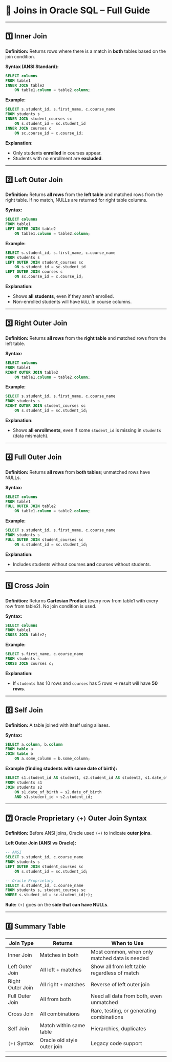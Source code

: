 # **📌 Joins in Oracle SQL – Full Guide**

---

## **1️⃣ Inner Join**

**Definition:**
Returns rows where there is a match in **both** tables based on the join condition.

**Syntax (ANSI Standard):**

```sql
SELECT columns
FROM table1
INNER JOIN table2
    ON table1.column = table2.column;
```

**Example:**

```sql
SELECT s.student_id, s.first_name, c.course_name
FROM students s
INNER JOIN student_courses sc
    ON s.student_id = sc.student_id
INNER JOIN courses c
    ON sc.course_id = c.course_id;
```

**Explanation:**

* Only students **enrolled** in courses appear.
* Students with no enrollment are **excluded**.

---

## **2️⃣ Left Outer Join**

**Definition:**
Returns **all rows** from the **left table** and matched rows from the right table.
If no match, NULLs are returned for right table columns.

**Syntax:**

```sql
SELECT columns
FROM table1
LEFT OUTER JOIN table2
    ON table1.column = table2.column;
```

**Example:**

```sql
SELECT s.student_id, s.first_name, c.course_name
FROM students s
LEFT OUTER JOIN student_courses sc
    ON s.student_id = sc.student_id
LEFT OUTER JOIN courses c
    ON sc.course_id = c.course_id;
```

**Explanation:**

* Shows **all students**, even if they aren’t enrolled.
* Non-enrolled students will have `NULL` in course columns.

---

## **3️⃣ Right Outer Join**

**Definition:**
Returns **all rows** from the **right table** and matched rows from the left table.

**Syntax:**

```sql
SELECT columns
FROM table1
RIGHT OUTER JOIN table2
    ON table1.column = table2.column;
```

**Example:**

```sql
SELECT s.student_id, s.first_name, c.course_name
FROM students s
RIGHT OUTER JOIN student_courses sc
    ON s.student_id = sc.student_id;
```

**Explanation:**

* Shows **all enrollments**, even if some `student_id` is missing in `students` (data mismatch).

---

## **4️⃣ Full Outer Join**

**Definition:**
Returns **all rows** from **both tables**; unmatched rows have NULLs.

**Syntax:**

```sql
SELECT columns
FROM table1
FULL OUTER JOIN table2
    ON table1.column = table2.column;
```

**Example:**

```sql
SELECT s.student_id, s.first_name, c.course_name
FROM students s
FULL OUTER JOIN student_courses sc
    ON s.student_id = sc.student_id;
```

**Explanation:**

* Includes students without courses **and** courses without students.

---

## **5️⃣ Cross Join**

**Definition:**
Returns **Cartesian Product** (every row from table1 with every row from table2).
No join condition is used.

**Syntax:**

```sql
SELECT columns
FROM table1
CROSS JOIN table2;
```

**Example:**

```sql
SELECT s.first_name, c.course_name
FROM students s
CROSS JOIN courses c;
```

**Explanation:**

* If `students` has 10 rows and `courses` has 5 rows → result will have **50 rows**.

---

## **6️⃣ Self Join**

**Definition:**
A table joined with itself using aliases.

**Syntax:**

```sql
SELECT a.column, b.column
FROM table a
JOIN table b
    ON a.some_column = b.some_column;
```

**Example (finding students with same date of birth):**

```sql
SELECT s1.student_id AS student1, s2.student_id AS student2, s1.date_of_birth
FROM students s1
JOIN students s2
    ON s1.date_of_birth = s2.date_of_birth
    AND s1.student_id < s2.student_id;
```

---

## **7️⃣ Oracle Proprietary `(+)` Outer Join Syntax**

**Definition:**
Before ANSI joins, Oracle used `(+)` to indicate **outer joins**.

**Left Outer Join (ANSI vs Oracle):**

```sql
-- ANSI
SELECT s.student_id, c.course_name
FROM students s
LEFT OUTER JOIN student_courses sc
    ON s.student_id = sc.student_id;

-- Oracle Proprietary
SELECT s.student_id, c.course_name
FROM students s, student_courses sc
WHERE s.student_id = sc.student_id(+);
```

**Rule:**
`(+)` goes on the **side that can have NULLs**.

---

## **8️⃣ Summary Table**

| Join Type        | Returns                     | When to Use                                   |
| ---------------- | --------------------------- | --------------------------------------------- |
| Inner Join       | Matches in both             | Most common, when only matched data is needed |
| Left Outer Join  | All left + matches          | Show all from left table regardless of match  |
| Right Outer Join | All right + matches         | Reverse of left outer join                    |
| Full Outer Join  | All from both               | Need all data from both, even unmatched       |
| Cross Join       | All combinations            | Rare, testing, or generating combinations     |
| Self Join        | Match within same table     | Hierarchies, duplicates                       |
| `(+)` Syntax     | Oracle old style outer join | Legacy code support                           |

---
